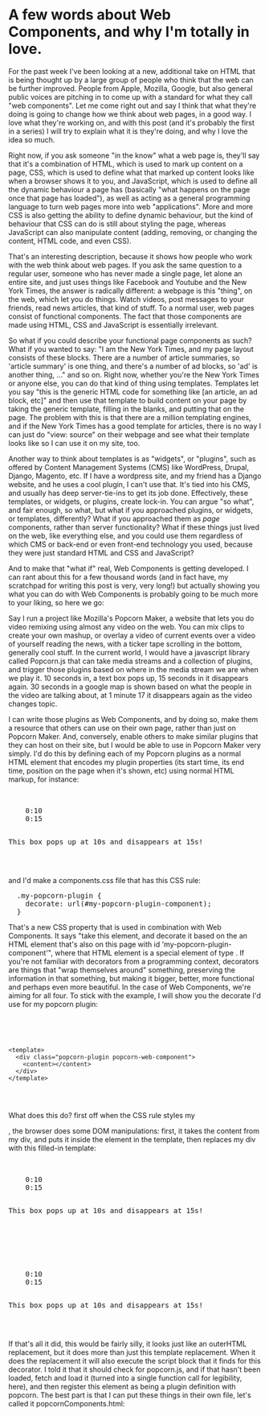 # A few words about Web Components, and why I'm totally in love.

  For the past week I've been looking at a new, additional take on HTML that is being thought up by a large group of people who think that the web can be further improved. People from Apple, Mozilla, Google, but also general public voices are pitching in to come up with a standard for what they call "web components". Let me come right out and say I think that what they're doing is going to change how we think about web pages, in a good way. I love what they're working on, and with this post (and it's probably the first in a series) I will try to explain what it is they're doing, and why I love the idea so much.

  Right now, if you ask someone "in the know" what a web page is, they'll say that it's a combination of HTML, which is used to mark up content on a page, CSS, which is used to define what that marked up content looks like when a browser shows it to you, and JavaScript, which is used to define all the dynamic behaviour a page has (basically "what happens on the page once that page has loaded"), as well as acting as a general programming language to turn web pages more into web "applications". More and more CSS is also getting the ability to define dynamic behaviour, but the kind of behaviour that CSS can do is still about styling the page, whereas JavaScript can also manipulate content (adding, removing, or changing the content, HTML code, and even CSS).

  That's an interesting description, because it shows how people who work with the web think about web pages. If you ask the same question to a regular user, someone who has never made a single page, let alone an entire site, and just uses things like Facebook and Youtube and the New York Times, the answer is radically different: a webpage is this "thing", on the web, which let you do things. Watch videos, post messages to your friends, read news articles, that kind of stuff. To a normal user, web pages consist of functional components. The fact that those components are made using HTML, CSS and JavaScript is essentially irrelevant.

  So what if you could describe your functional page components as such? What if you wanted to say: "I am the New York Times, and my page layout consists of these blocks. There are a number of article summaries, so 'article summary' is one thing, and there's a number of ad blocks, so 'ad' is another thing, ..." and so on. Right now, whether you're the New York Times or anyone else, you can do that kind of thing using templates. Templates let you say "this is the generic HTML code for something like [an article, an ad block, etc]" and then use that template to build content on your page by taking the generic template, filling in the blanks, and putting that on the page. The problem with this is that there are a million templating engines, and if the New York Times has a good template for articles, there is no way I can just do "view: source" on their webpage and see what their template looks like so I can use it on my site, too.

  Another way to think about templates is as "widgets", or "plugins", such as offered by Content Management Systems (CMS) like WordPress, Drupal, Django, Magento, etc. If I have a wordpress site, and my friend has a Django website, and he uses a cool plugin, I can't use that. It's tied into his CMS, and usually has deep server-tie-ins to get its job done. Effectively, these templates, or widgets, or plugins, create lock-in. You can argue "so what", and fair enough, so what, but what if you approached plugins, or widgets, or templates, differently? What if you approached them as *page* components, rather than server functionality? What if these things just lived on the web, like everything else, and you could use them regardless of which CMS or back-end or even front-end technology you used, because they were just standard HTML and CSS and JavaScript?

  And to make that "what if" real, Web Components is getting developed. I can rant about this for a few thousand words (and in fact have, my scratchpad for writing this post is very, very long!) but actually showing you what you can do with Web Components is probably going to be much more to your liking, so here we go:

  Say I run a project like Mozilla's Popcorn Maker, a website that lets you do video remixing using almost any video on the web. You can mix clips to create your own mashup, or overlay a video of current events over a video of yourself reading the news, with a ticker tape scrolling in the bottom, generally cool stuff. In the current world, I would have a javascript library called Popcorn.js that can take media streams and a collection of plugins, and trigger those plugins based on where in the media stream we are when we play it. 10 seconds in, a text box pops up, 15 seconds in it disappears again. 30 seconds in a google map is shown based on what the people in the video are talking about, at 1 minute 17 it disappears again as the video changes topic.

  I can write those plugins as Web Components, and by doing so, make them a resource that others can use on their own page, rather than just on Popcorn Maker. And, conversely, enable others to make similar plugins that they can host on their site, but I would be able to use in Popcorn Maker very simply. I'd do this by defining each of my Popcorn plugins as a normal HTML element that encodes my plugin properties (its start time, its end time, position on the page when it's shown, etc) using normal HTML markup, for instance:

<pre>  <div class="my-popcorn-plugin">
    <time class="start">0:10</time>
    <time class="end">0:15</time>
    <p>This box pops up at 10s and disappears at 15s!</p>
  </div></pre>

and I'd make a components.css file that has this CSS rule:

<pre>  .my-popcorn-plugin {
    decorate: url(#my-popcorn-plugin-component);
  }</pre>

  That's a new CSS property that is used in combination with Web Components. It says "take this element, and decorate it based on the an HTML element that's also on this page with id 'my-popcorn-plugin-component'", where that HTML element is a special element of type <decorator>. If you're not familiar with decorators from a programming context, decorators are things that "wrap themselves around" something, preserving the information in that something, but making it bigger, better, more functional and perhaps even more beautiful. In the case of Web Components, we're aiming for all four. To stick with the example, I will show you the decorate I'd use for my popcorn plugin:

<pre>  <decorator id="my-popcorn-plugin-component">
    <script>
      if(!Popcorn) {
        syncFetchAndInject(popcorn.js);
      }
      Popcorn.registerAsNewPlugin(this);
    </script>
    <template>
      <div class="popcorn-plugin popcorn-web-component">
        <content></content>
      </div>
    </template>
  </decorator></pre>

  What does this do? first off when the CSS rule styles my <div cass="my-popcorn-plugin">, the browser does some DOM manipulations: first, it takes the content from my div, and puts it inside the <content> element in the template, then replaces my div with this filled-in template:

<pre>  <div class="my-popcorn-plugin">
    <time class="start">0:10</time>
    <time class="end">0:15</time>
    <p>This box pops up at 10s and disappears at 15s!</p>
  </div>

  <div class="popcorn-plugin popcorn-web-component">
    <time class="start">0:10</time>
    <time class="end">0:15</time>
    <p>This box pops up at 10s and disappears at 15s!</p>
  </div></pre>

  If that's all it did, this would be fairly silly, it looks just like an outerHTML replacement, but it does more than just this template replacement. When it does the replacement it will also execute the script block that it finds for this decorator. I told it that it should check for popcorn.js, and if that hasn't been loaded, fetch and load it (turned into a single function call for legibility, here), and then register this element as being a plugin definition with popcorn. The best part is that I can put these things in their own file, let's called it popcornComponents.html:

<pre>  <style>
    .popcorn-plugin { ... }
    .popcorn-web-component { ... }

    .decorated-for-popcorn {
      decorate: url(attr('data-plugin-type'));
    }
  <style>

    â†“

  <div class="decorators">
    <decorator id="popcorn-video-block">
      <script>...</script>
      <template>
        <div class="popcorn-plugin popcorn-video">
          ...
        </div>
      </template>
    </decorator>
    <decorator id="popcorn-text-plugin"> ... </decorator>
    <decorator id="popcorn-wikipedia-plugin"> ... </decorator>
    <decorator id="popcorn-google-maps-plugin"> ... </decorator>
    ...
  </div></pre>

  And I put this file up on http://components.webmaker.org/popcornComponents.html - now anyone can use my components without even copy-pasting them: they just add a link in their page header just like for CSS, except with the "component" relation, and they're good to go:<br><link rel="components" href="http://components.webmaker.org/popcornComponents.html">

  They now have everything they need to build their own "Popcorn remix". A modicum of HTML knowledge is still required, but the work involved becomes infinitely less. I could now put a remix on my own website without ever having to touch Popcorn Maker, or JavaScript:

<pre>  <html>
    <head>
      <title>lol, awesome mashup</title>
      <link rel="components" href="https://components.webmaker.org/popcornComponents.html">
      <link rel="components" href="https://components.google.com/fancyHeader.html">
      <link rel="components" href="https://api.fb.com/components/like.html">
      <link rel="components" href="https://api.fb.com/components/comments.html">
    </head>
    <body>

      <div class="google-fancy-header">
        <p>This is my bestest mashup!</p>
      </div>

      <div class="decorated-for-popcorn" data-plugin-type="popcorn-text-plugin">
        <time class="start">0:10</time>
        <time class="end">0:15</time>
        <p>This box pops up at 10s and disappears at 15s!</p>
      </div>

      <div class="decorated-for-popcorn" data-plugin-type="popcorn-text-plugin">
        <time class="start">0:15</time>
        <time class="end">0:30</time>
        <p>And then this box pops up after that, for another 15 seconds!</p>
      </div>

      <div class="decorated-for-popcorn" data-plugin-type="popcorn-wikipedia-plugin">
        <time class="start">0:15</time>
        <time class="end">0:30</time>
        <data class="pageUrl">en.wikipedia.org/wiki/I18N</data>
      </div>

      <div class="decorated-for-popcorn" data-plugin-type="popcorn-credit-roll-plugin">
        <p>Video: the National Zoo</p>
        <p>Music: Skrillex</p>
        <p>Mashup: ME!</p>
        <p>catering: Tim Hortons</p>
      </div>

      <div class="fb-likes"></div>
      <div class="fb-comments"></div>
    </body>
  </html></pre>

  My friend sees my mashup page, and loves it. They want to do something similar. They hit view:source, copy and paste the components <link>, and to get them start, copy-paste my popcorn elements, and they're off, they immediately have a working page that they can play around with themselves. No going to a special website, no loading specialised tools, copy paste and off you go!

  But it doesn't end there. As Popcorn Maker, the actual editor components can also be Web Components. For instance, every plugin has a start and end time, what if the timeline component was simply a decorator that, when actually applied on a page, gives you a timeline bar at the bottom of your page (anchored to the browser window), and searches for everything with the class "popcorn-plugin", adding those things as timeline events so you can see what's going on? Easy-peasy, and if someone wanted to play with their page like that, they'd just have to add the component:

<pre>  ...
  <div id="timeline" class="decorated-for-popcorn" data-plugin-type="popcorn-maker-timeline-ui"></div>
  ...</pre>

Done? Delete that single div and it's gone. Need it back? Put it back in and magically the timeline view is back. This is webmaking at its finest. "How do I add a facebook comment section to my page?" - "oh just use the facebook components and add an 'fb-comments' div wherever you want the comments to sit". "How do I put a code editor on my page?" - "link to the codemirror components and then just add a class='codemirror' div".

<blockquote>"How do I add X?" - "by adding X".</blockquote>

This is a future I want to live in!